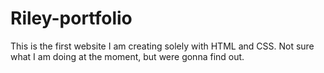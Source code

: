 # Riley-portfolio
This is the first website I am creating solely with HTML and CSS. Not sure what I am doing at the moment, but were gonna find out.
